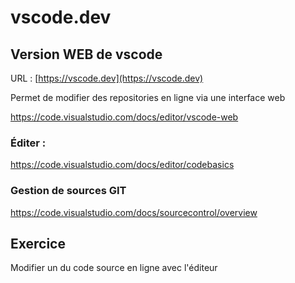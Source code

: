 # vscode.dev

## Version WEB de vscode 

URL : [https://vscode.dev](https://vscode.dev)

Permet de modifier des repositories en ligne via une interface web 

https://code.visualstudio.com/docs/editor/vscode-web


### Éditer : 

https://code.visualstudio.com/docs/editor/codebasics

### Gestion de sources GIT

https://code.visualstudio.com/docs/sourcecontrol/overview


## Exercice

Modifier un du code source en ligne avec l'éditeur 